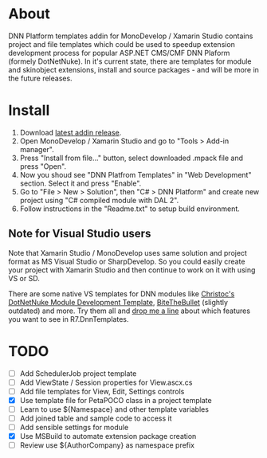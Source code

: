 # About

DNN Platform templates addin for MonoDevelop / Xamarin Studio contains project and file templates
which could be used to speedup extension development process for popular ASP.NET CMS/CMF DNN Plaform (formely DotNetNuke). 
In it's current state, there are templates for module and skinobject extensions, install and source packages - 
and will be more in the future releases.

# Install

1. Download [latest addin release](https://github.com/roman-yagodin/R7.DnnTemplates/releases).
2. Open MonoDevelop / Xamarin Studio and go to "Tools &gt; Add-in manager".
3. Press "Install from file..." button, select downloaded .mpack file and press "Open".
4. Now you shoud see "DNN Platfrom Templates" in "Web Development" section. Select it and press "Enable".
5. Go to "File &gt; New &gt; Solution", then "C# &gt; DNN Platform" and create new project using "C# compiled module with DAL 2".
6. Follow instructions in the "Readme.txt" to setup build environment.

## Note for Visual Studio users

Note that Xamarin Studio / MonoDevelop uses same solution and project format as MS Visual Studio or SharpDevelop. 
So you could easily create your project with Xamarin Studio and then continue to work on it with using VS or SD.

There are some native VS templates for DNN modules like [Christoc's DotNetNuke Module Development Template](http://christoctemplate.codeplex.com/),
[BiteTheBullet](http://www.bitethebullet.co.uk/VS2010DNNTemplate.aspx) (slightly outdated) and more. 
Try them all and [drop me a line](https://github.com/roman-yagodin/R7.DnnTemplates/issues) about which features you want to see in R7.DnnTemplates.

# TODO

- [ ] Add SchedulerJob project template
- [ ] Add ViewState / Session properties for View.ascx.cs
- [ ] Add file templates for View, Edit, Settings controls
- [x] Use template file for PetaPOCO class in a project template
- [ ] Learn to use ${Namespace} and other template variables
- [ ] Add joined table and sample code to access it
- [ ] Add sensible settings for module
- [x] Use MSBuild to automate extension package creation
- [ ] Review use ${AuthorCompany} as namespace prefix
